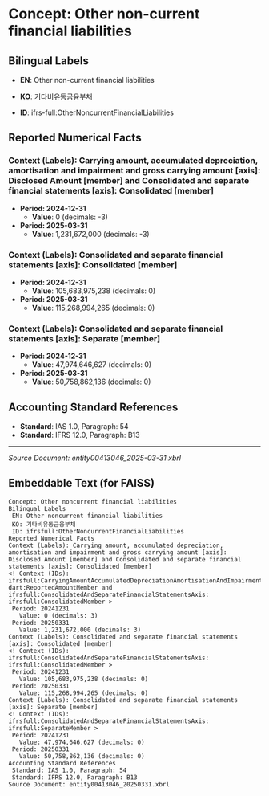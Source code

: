 # Concept: Other non-current financial liabilities

## Bilingual Labels
- **EN**: Other non-current financial liabilities
- **KO**: 기타비유동금융부채

- **ID**: ifrs-full:OtherNoncurrentFinancialLiabilities

## Reported Numerical Facts

### **Context (Labels): Carrying amount, accumulated depreciation, amortisation and impairment and gross carrying amount [axis]: Disclosed Amount [member] and Consolidated and separate financial statements [axis]: Consolidated [member]**
<!-- Context (IDs): ifrs-full:CarryingAmountAccumulatedDepreciationAmortisationAndImpairmentAndGrossCarryingAmountAxis: dart:ReportedAmountMember and ifrs-full:ConsolidatedAndSeparateFinancialStatementsAxis: ifrs-full:ConsolidatedMember -->
- **Period: 2024-12-31**
  - **Value**: 0 (decimals: -3)
- **Period: 2025-03-31**
  - **Value**: 1,231,672,000 (decimals: -3)

### **Context (Labels): Consolidated and separate financial statements [axis]: Consolidated [member]**
<!-- Context (IDs): ifrs-full:ConsolidatedAndSeparateFinancialStatementsAxis: ifrs-full:ConsolidatedMember -->
- **Period: 2024-12-31**
  - **Value**: 105,683,975,238 (decimals: 0)
- **Period: 2025-03-31**
  - **Value**: 115,268,994,265 (decimals: 0)

### **Context (Labels): Consolidated and separate financial statements [axis]: Separate [member]**
<!-- Context (IDs): ifrs-full:ConsolidatedAndSeparateFinancialStatementsAxis: ifrs-full:SeparateMember -->
- **Period: 2024-12-31**
  - **Value**: 47,974,646,627 (decimals: 0)
- **Period: 2025-03-31**
  - **Value**: 50,758,862,136 (decimals: 0)

## Accounting Standard References
- **Standard**: IAS 1.0, Paragraph: 54
- **Standard**: IFRS 12.0, Paragraph: B13

---
*Source Document: entity00413046_2025-03-31.xbrl*
## Embeddable Text (for FAISS)
```text
Concept: Other noncurrent financial liabilities
Bilingual Labels
 EN: Other noncurrent financial liabilities
 KO: 기타비유동금융부채
 ID: ifrsfull:OtherNoncurrentFinancialLiabilities
Reported Numerical Facts
Context (Labels): Carrying amount, accumulated depreciation, amortisation and impairment and gross carrying amount [axis]: Disclosed Amount [member] and Consolidated and separate financial statements [axis]: Consolidated [member]
<! Context (IDs): ifrsfull:CarryingAmountAccumulatedDepreciationAmortisationAndImpairmentAndGrossCarryingAmountAxis: dart:ReportedAmountMember and ifrsfull:ConsolidatedAndSeparateFinancialStatementsAxis: ifrsfull:ConsolidatedMember >
 Period: 20241231
   Value: 0 (decimals: 3)
 Period: 20250331
   Value: 1,231,672,000 (decimals: 3)
Context (Labels): Consolidated and separate financial statements [axis]: Consolidated [member]
<! Context (IDs): ifrsfull:ConsolidatedAndSeparateFinancialStatementsAxis: ifrsfull:ConsolidatedMember >
 Period: 20241231
   Value: 105,683,975,238 (decimals: 0)
 Period: 20250331
   Value: 115,268,994,265 (decimals: 0)
Context (Labels): Consolidated and separate financial statements [axis]: Separate [member]
<! Context (IDs): ifrsfull:ConsolidatedAndSeparateFinancialStatementsAxis: ifrsfull:SeparateMember >
 Period: 20241231
   Value: 47,974,646,627 (decimals: 0)
 Period: 20250331
   Value: 50,758,862,136 (decimals: 0)
Accounting Standard References
 Standard: IAS 1.0, Paragraph: 54
 Standard: IFRS 12.0, Paragraph: B13
Source Document: entity00413046_20250331.xbrl
```